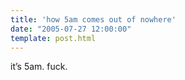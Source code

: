 ```yaml
---
title: 'how 5am comes out of nowhere'
date: "2005-07-27 12:00:00"
template: post.html
---
```


it’s 5am. fuck.